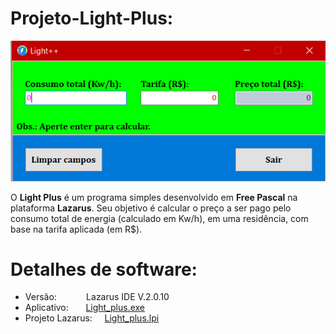 # Projeto-Light-Plus:

![Tela](/Imagens/Tela.png)

O **Light Plus** é um programa simples desenvolvido em **Free Pascal** na plataforma **Lazarus**. Seu objetivo é calcular o preço a ser pago pelo consumo total de energia (calculado em Kw/h), em uma residência, com base na tarifa aplicada (em R$).


# Detalhes de software:
  * Versão:          &nbsp;&nbsp;&nbsp;&nbsp;&nbsp;&nbsp;&nbsp;&nbsp;&nbsp;&nbsp; Lazarus IDE V.2.0.10
  * Aplicativo:      &nbsp;&nbsp;&nbsp;&nbsp;&nbsp; [Light_plus.exe](/Light_plus.exe)
  * Projeto Lazarus: &nbsp;&nbsp;&nbsp; [Light_plus.lpi](/Light_plus.lpi)
